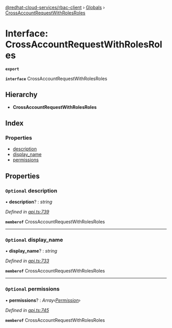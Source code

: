 [@redhat-cloud-services/rbac-client](../README.md) › [Globals](../globals.md) › [CrossAccountRequestWithRolesRoles](crossaccountrequestwithrolesroles.md)

# Interface: CrossAccountRequestWithRolesRoles

**`export`** 

**`interface`** CrossAccountRequestWithRolesRoles

## Hierarchy

* **CrossAccountRequestWithRolesRoles**

## Index

### Properties

* [description](crossaccountrequestwithrolesroles.md#optional-description)
* [display_name](crossaccountrequestwithrolesroles.md#optional-display_name)
* [permissions](crossaccountrequestwithrolesroles.md#optional-permissions)

## Properties

### `Optional` description

• **description**? : *string*

*Defined in [api.ts:739](https://github.com/RedHatInsights/javascript-clients/blob/master/packages/rbac/api.ts#L739)*

**`memberof`** CrossAccountRequestWithRolesRoles

___

### `Optional` display_name

• **display_name**? : *string*

*Defined in [api.ts:733](https://github.com/RedHatInsights/javascript-clients/blob/master/packages/rbac/api.ts#L733)*

**`memberof`** CrossAccountRequestWithRolesRoles

___

### `Optional` permissions

• **permissions**? : *Array‹[Permission](permission.md)›*

*Defined in [api.ts:745](https://github.com/RedHatInsights/javascript-clients/blob/master/packages/rbac/api.ts#L745)*

**`memberof`** CrossAccountRequestWithRolesRoles
